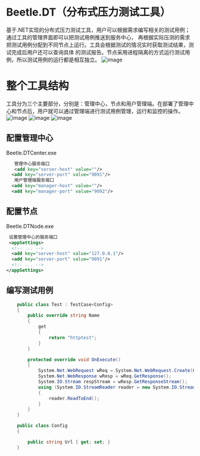 # Beetle.DT（分布式压力测试工具）
  基于.NET实现的分布式压力测试工具，用户可以根据需求编写相关的测试用例；通过工具的管理界面即可以把测试用例推送到服务中心，
  再根据实际压测的需求把测试用例分配到不同节点上运行。工具会根据测试的情况实时获取测试结果，测试完成后用户还可以查询具体
  的测试报告。节点采用进程隔离的方式运行测试用例，所以测试用例的运行都是相互独立。
  ![image](https://github.com/IKende/Beetle.DT/blob/master/IMG_5106.PNG)
  
# 整个工具结构
  工具分为三个主要部分，分别是：管理中心，节点和用户管理端。在部署了管理中心和节点后，用户就可以通过管理端进行测试用例管理，运行和监控的操作。
  ![image](https://github.com/IKende/Beetle.DT/blob/master/beetledt1.png)
  ![image](https://github.com/IKende/Beetle.DT/blob/master/beetledt2.png)
  ![image](https://github.com/IKende/Beetle.DT/blob/master/beetledt3.png)
## 配置管理中心
  Beetle.DTCenter.exe
  ``` xml
    管理中心服务端口
    <add key="server-host" value=""/>
    <add key="server-port" value="9091"/>
    用户管理端服务端口
   <add key="manager-host" value=""/>
    <add key="manager-port" value="9092"/>
  ```
## 配置节点
  Beetle.DTNode.exe
  ``` xml
  设置管理中心的服务端口
  <appSettings>
    <!-- ... -->
    <add key="server-host" value="127.0.0.1"/>
    <add key="server-port" value="9091"/>
    <!-- ... -->
  </appSettings>
  ```
## 编写测试用例
``` c#
	public class Test : TestCase<Config>
	{
		public override string Name
		{
			get
			{
				return "httptest";
			}
		}

		protected override void OnExecute()
		{
			System.Net.WebRequest wReq = System.Net.WebRequest.Create(Config.Url);
			System.Net.WebResponse wResp = wReq.GetResponse();
			System.IO.Stream respStream = wResp.GetResponseStream();
			using (System.IO.StreamReader reader = new System.IO.StreamReader(respStream, Encoding.UTF8))
			{
				reader.ReadToEnd();
			}
		}
	}

	public class Config
	{

		public string Url { get; set; }
	}
```

